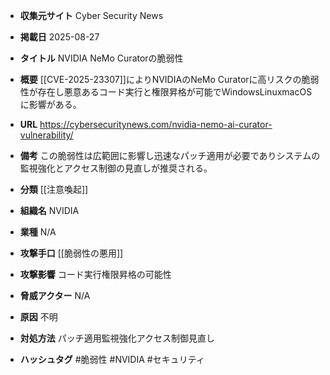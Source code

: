 - **収集元サイト**
Cyber Security News

- **掲載日**
2025-08-27

- **タイトル**
NVIDIA NeMo Curatorの脆弱性

- **概要**
[[CVE-2025-23307]]によりNVIDIAのNeMo Curatorに高リスクの脆弱性が存在し悪意あるコード実行と権限昇格が可能でWindowsLinuxmacOSに影響がある。

- **URL**
https://cybersecuritynews.com/nvidia-nemo-ai-curator-vulnerability/

- **備考**
この脆弱性は広範囲に影響し迅速なパッチ適用が必要でありシステムの監視強化とアクセス制御の見直しが推奨される。

- **分類**
[[注意喚起]]

- **組織名**
NVIDIA

- **業種**
N/A

- **攻撃手口**
[[脆弱性の悪用]]

- **攻撃影響**
コード実行権限昇格の可能性

- **脅威アクター**
N/A

- **原因**
不明

- **対処方法**
パッチ適用監視強化アクセス制御見直し

- **ハッシュタグ**
#脆弱性 #NVIDIA #セキュリティ
